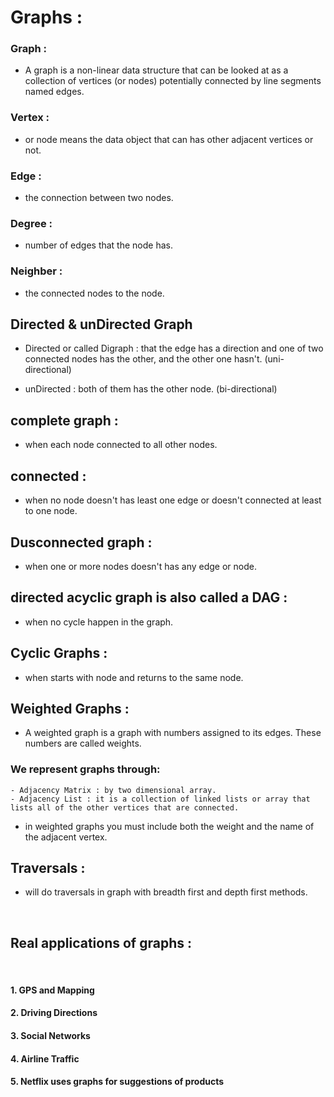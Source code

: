 # Graphs :

### Graph :

- A graph is a non-linear data structure that can be looked at as a collection of vertices (or nodes) potentially connected by line segments named edges.

### Vertex :

- or node means the data object that can has other adjacent vertices or not.

### Edge :

- the connection between two nodes.

### Degree :

- number of edges that the node has.

### Neighber :

- the connected nodes to the node.

## Directed & unDirected Graph

- Directed or called Digraph : that the edge has a direction and one of two connected nodes has the other, and the other one hasn't. (uni-directional)

- unDirected : both of them has the other node. (bi-directional)

## complete graph :

- when each node connected to all other nodes.

## connected :

- when no node doesn't has least one edge or doesn't connected at least to one node.

## Dusconnected graph :

- when one or more nodes doesn't has any edge or node.

## directed acyclic graph is also called a DAG :

- when no cycle happen in the graph.

## Cyclic Graphs :

- when starts with node and returns to the same node.

## Weighted Graphs :

- A weighted graph is a graph with numbers assigned to its edges. These numbers are called weights.

### We represent graphs through:

    - Adjacency Matrix : by two dimensional array.
    - Adjacency List : it is a collection of linked lists or array that lists all of the other vertices that are connected.

- in weighted graphs you must include both the weight and the name of the adjacent vertex.

## Traversals :

- will do traversals in graph with breadth first and depth first methods.

  <br/>

## Real applications of graphs :

  <br/>

#### 1. GPS and Mapping

#### 2. Driving Directions

#### 3. Social Networks

#### 4. Airline Traffic

#### 5. Netflix uses graphs for suggestions of products
